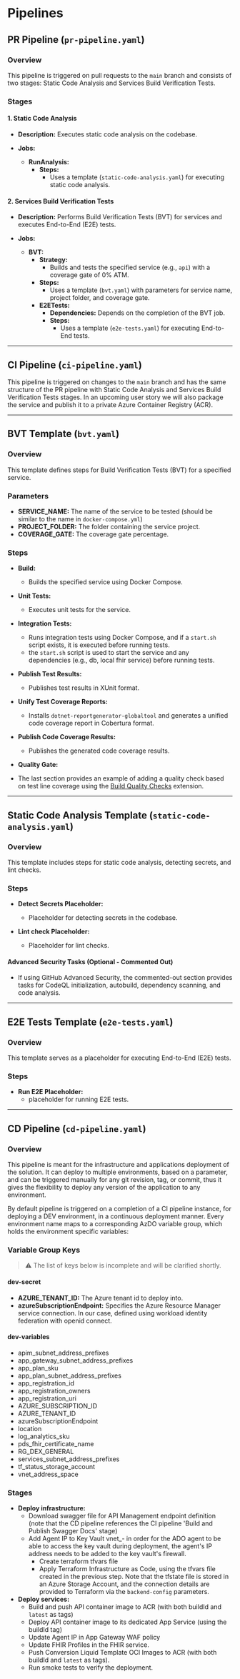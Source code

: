 # Pipelines

## PR Pipeline (`pr-pipeline.yaml`)

### Overview

This pipeline is triggered on pull requests to the `main` branch and consists of two stages: Static Code Analysis and Services Build Verification Tests.

### Stages

#### 1. Static Code Analysis

- **Description:** Executes static code analysis on the codebase.

- **Jobs:**
  - **RunAnalysis:**
    - **Steps:**
      - Uses a template (`static-code-analysis.yaml`) for executing static code analysis.

#### 2. Services Build Verification Tests

- **Description:** Performs Build Verification Tests (BVT) for services and executes End-to-End (E2E) tests.

- **Jobs:**
  - **BVT:**
    - **Strategy:**
      - Builds and tests the specified service (e.g., `api`) with a coverage gate of 0% ATM.
    - **Steps:**
      - Uses a template (`bvt.yaml`) with parameters for service name, project folder, and coverage gate.
    - **E2ETests:**
      - **Dependencies:** Depends on the completion of the BVT job.
      - **Steps:**
        - Uses a template (`e2e-tests.yaml`) for executing End-to-End tests.

---

## CI Pipeline (`ci-pipeline.yaml`)

This pipeline is triggered on changes to the `main` branch and has the same structure of the PR pipeline with Static Code Analysis and Services Build Verification Tests stages.
In an upcoming user story we will also package the service and publish it to a private Azure Container Registry (ACR).

---

## BVT Template (`bvt.yaml`)

### Overview

This template defines steps for Build Verification Tests (BVT) for a specified service.

### Parameters

- **SERVICE_NAME:** The name of the service to be tested (should be similar to the name in `docker-compose.yml`)
- **PROJECT_FOLDER:** The folder containing the service project.
- **COVERAGE_GATE:** The coverage gate percentage.

### Steps

- **Build:**
  - Builds the specified service using Docker Compose.

- **Unit Tests:**
  - Executes unit tests for the service.

- **Integration Tests:**
  - Runs integration tests using Docker Compose, and if a `start.sh` script exists, it is executed before running tests.
  - the `start.sh` script is used to start the service and any dependencies (e.g., db, local fhir service) before running tests.

- **Publish Test Results:**
  - Publishes test results in XUnit format.

- **Unify Test Coverage Reports:**
  - Installs `dotnet-reportgenerator-globaltool` and generates a unified code coverage report in Cobertura format.

- **Publish Code Coverage Results:**
  - Publishes the generated code coverage results.

- **Quality Gate:**

- The last section provides an example of adding a quality check based on test line coverage using the [Build Quality Checks](https://marketplace.visualstudio.com/items?itemName=mspremier.BuildQualityChecks) extension.

---

## Static Code Analysis Template (`static-code-analysis.yaml`)

### Overview

This template includes steps for static code analysis, detecting secrets, and lint checks.

### Steps

- **Detect Secrets Placeholder:**
  - Placeholder for detecting secrets in the codebase.

- **Lint check Placeholder:**
  - Placeholder for lint checks.

#### Advanced Security Tasks (Optional - Commented Out)

- If using GitHub Advanced Security, the commented-out section provides tasks for CodeQL initialization, autobuild, dependency scanning, and code analysis.

---

## E2E Tests Template (`e2e-tests.yaml`)

### Overview

This template serves as a placeholder for executing End-to-End (E2E) tests.

### Steps

- **Run E2E Placeholder:**
  - placeholder for running E2E tests.

---

## CD Pipeline (`cd-pipeline.yaml`)

### Overview

This pipeline is meant for the infrastructure and applications deployment of the solution. It can deploy to multiple environments, based on a parameter, and can be triggered manually for any git revision, tag, or commit, thus it gives the flexibility to deploy any version of the application to any environment.

By default pipeline is triggered on a completion of a CI pipeline instance, for deploying a DEV environment, in a continuous deployment manner. Every environment name maps to a corresponding AzDO variable group, which holds the environment specific variables:

### Variable Group Keys

> :warning: The list of keys below is incomplete and will be clarified shortly.

#### dev-secret

- **AZURE_TENANT_ID:** The Azure tenant id to deploy into.
- **azureSubscriptionEndpoint:** Specifies the Azure Resource Manager service connection. In our case, defined using workload identity federation with openid connect.

#### dev-variables

- apim_subnet_address_prefixes
- app_gateway_subnet_address_prefixes
- app_plan_sku
- app_plan_subnet_address_prefixes
- app_registration_id
- app_registration_owners
- app_registration_uri
- AZURE_SUBSCRIPTION_ID
- AZURE_TENANT_ID
- azureSubscriptionEndpoint
- location
- log_analytics_sku
- pds_fhir_certificate_name
- RG_DEX_GENERAL
- services_subnet_address_prefixes
- tf_status_storage_account
- vnet_address_space

### Stages

- **Deploy infrastructure:**
  - Download swagger file for API Management endpoint definition (note that the CD pipeline references the CI pipeline 'Build and Publish Swagger Docs' stage)
  - Add Agent IP to Key Vault vnet_- in order for the ADO agent to be able to access the key vault during deployment, the agent's IP address needs to be added to the key vault's firewall.
    - Create terraform tfvars file
    - Apply Terraform Infrastructure as Code, using the tfvars file created in the previous step. Note that the tfstate file is stored in an Azure Storage Account, and the connection details are provided to Terraform via the `backend-config` parameters.
- **Deploy services:**
  - Build and push API container image to ACR (with both buildId and `latest` as tags)
  - Deploy API container image to its dedicated App Service (using the buildId tag)
  - Update Agent IP in App Gateway WAF policy
  - Update FHIR Profiles in the FHIR service.
  - Push Conversion Liquid Template OCI Images to ACR (with both buildId and `latest` as tags).
  - Run smoke tests to verify the deployment.
